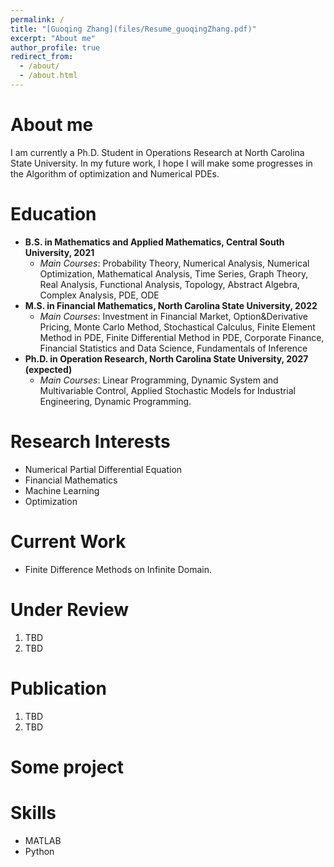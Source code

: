 ```yaml
---
permalink: /
title: "[Guoqing Zhang](files/Resume_guoqingZhang.pdf)"
excerpt: "About me"
author_profile: true
redirect_from: 
  - /about/
  - /about.html
---
```


About me
=====
I am currently a Ph.D. Student in Operations Research at North Carolina State University. In my future work, I hope I will make some progresses in the Algorithm of optimization and Numerical PDEs.

Education
=====
* **B.S. in Mathematics and Applied Mathematics, Central South University, 2021**
    - *Main Courses*: Probability Theory, Numerical Analysis, Numerical Optimization, Mathematical Analysis, Time Series, Graph Theory, Real Analysis, Functional Analysis, Topology, Abstract Algebra, Complex Analysis, PDE, ODE
* **M.S. in Financial Mathematics, North Carolina State University, 2022**
    - *Main Courses*: Investment in Financial Market, Option&Derivative Pricing, Monte Carlo Method, Stochastical Calculus, Finite Element Method in PDE, Finite Differential Method in PDE, Corporate Finance, Financial Statistics and Data Science, Fundamentals of Inference
* **Ph.D. in Operation Research, North Carolina State University, 2027 (expected)**
    - *Main Courses*: Linear Programming, Dynamic System and Multivariable Control, Applied Stochastic Models for Industrial Engineering, Dynamic Programming.


Research Interests
======
* Numerical Partial Differential Equation
* Financial Mathematics 
* Machine Learning 
* Optimization 

Current Work
======
* Finite Difference Methods on Infinite Domain.


Under Review
======
1. TBD
1. TBD

Publication
=====
1. TBD
1. TBD

Some project
=====

Skills
=====
* MATLAB
* Python
